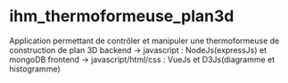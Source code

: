 # ihm_thermoformeuse_plan3d

Application permettant de contrôler et manipuler une thermoformeuse de construction de plan 3D
backend -> javascript : NodeJs(expressJs) et mongoDB
frontend -> javascript/html/css : VueJs et D3Js(diagramme et histogramme)

